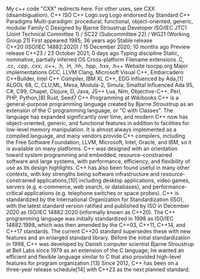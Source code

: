 My c++ code
"CXX" redirects here. For other uses, see CXX (disambiguation).
C++
ISO C++ Logo.svg
Logo endorsed by Standard C++
Paradigms	Multi-paradigm: procedural, functional, object-oriented, generic, modular
Family	C
Designed by	Bjarne Stroustrup
Developer	ISO/IEC JTC1 (Joint Technical Committee 1) / SC22 (Subcommittee 22) / WG21 (Working Group 21)
First appeared	1985; 36 years ago
Stable release	
C++20 (ISO/IEC 14882:2020) / 15 December 2020; 10 months ago
Preview release	
C++23 / 23 October 2021; 0 days ago
Typing discipline	Static, nominative, partially inferred
OS	Cross-platform
Filename extensions	.C, .cc, .cpp, .cxx, .c++, .h, .H, .hh, .hpp, .hxx, .h++
Website	isocpp.org
Major implementations
GCC, LLVM Clang, Microsoft Visual C++, Embarcadero C++Builder, Intel C++ Compiler, IBM XL C++, EDG
Influenced by
Ada,[1] ALGOL 68, C, CLU,ML, Mesa, Modula-2, Simula, Smalltal
Influenced
Ada 95, C#, C99, Chapel, Clojure, D, Java, JS++ Lua, Nim, Objective-C++, Perl, PHP, Python,[8] Rust, Seed7
 C++ Programming at Wikibooks
C++ is a general-purpose programming language created by Bjarne Stroustrup as an extension of the C programming language, or "C with Classes". The language has expanded significantly over time, and modern C++ now has object-oriented, generic, and functional features in addition to facilities for low-level memory manipulation. It is almost always implemented as a compiled language, and many vendors provide C++ compilers, including the Free Software Foundation, LLVM, Microsoft, Intel, Oracle, and IBM, so it is available on many platforms.
C++ was designed with an orientation toward system programming and embedded, resource-constrained software and large systems, with performance, efficiency, and flexibility of use as its design highlights. C++ has also been found useful in many other contexts, with key strengths being software infrastructure and resource-constrained applications,[10] including desktop applications, video games, servers (e.g. e-commerce, web search, or databases), and performance-critical applications (e.g. telephone switches or space probes).
C++ is standardized by the International Organization for Standardization (ISO), with the latest standard version ratified and published by ISO in December 2020 as ISO/IEC 14882:2020 (informally known as C++20). The C++ programming language was initially standardized in 1998 as ISO/IEC 14882:1998, which was then amended by the C++03, C++11, C++14, and C++17 standards. The current C++20 standard supersedes these with new features and an enlarged standard library. Before the initial standardization in 1998, C++ was developed by Danish computer scientist Bjarne Stroustrup at Bell Labs since 1979 as an extension of the C language; he wanted an efficient and flexible language similar to C that also provided high-level features for program organization.[13] Since 2012, C++ has been on a three-year release schedule[14] with C++23 as the next planned standard.
